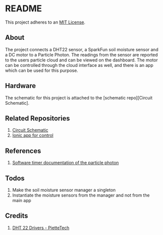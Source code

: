 # README #

This project adheres to an [MIT License](LICENSE).

## About

The project connects a DHT22 sensor, a SparkFun soil moisture sensor and a DC motor to a Particle Photon. The readings from the sensor are reported to the users particle cloud and can be viewed on the dashboard. The motor can be controlled through the cloud interface as well, and there is an app which can be used for this purpose.

## Hardware

The schematic for this project is attached to the [schematic repo][Circuit Schematic].

## Related Repositories

1. [Circuit Schematic](https://github.com/Aditya90/GardenWatering-Schematic)
2. [Ionic app for control](https://github.com/Aditya90/GardenWatering-WebUi)

## References
1. [Software timer documentation of the particle photon](https://docs.particle.io/reference/firmware/photon/#software-timers)

## Todos
1. Make the soil moisture sensor manager a singleton
2. Instantiate the moisture sensors from the manager and not from the main app

## Credits
1. [DHT 22 Drivers - PietteTech](https://github.com/piettetech/PietteTech_DHT)
